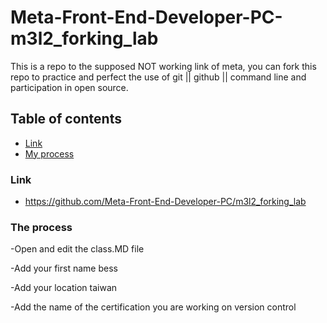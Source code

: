 # Meta-Front-End-Developer-PC-m3l2_forking_lab

This is a repo to the supposed NOT working link of meta, you can fork this repo to practice and perfect the use of git || github || command line and participation in open source.

## Table of contents

- [Link](#link)
- [My process](#my-process)



### Link

- https://github.com/Meta-Front-End-Developer-PC/m3l2_forking_lab

### The process

-Open and edit the class.MD file

-Add your first name
bess

-Add your location
taiwan

-Add the name of the certification you are working on
version control

